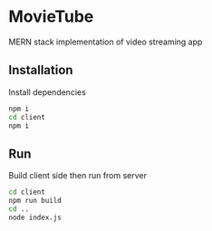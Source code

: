 # MovieTube

MERN stack implementation of video streaming app

## Installation

Install dependencies

```bash
npm i
cd client
npm i
```

## Run

Build client side then run from server

```bash
cd client
npm run build
cd ..
node index.js
```
